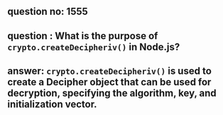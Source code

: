 
      
## question no: 1555

## question : What is the purpose of `crypto.createDecipheriv()` in Node.js?

## answer: `crypto.createDecipheriv()` is used to create a Decipher object that can be used for decryption, specifying the algorithm, key, and initialization vector.
      